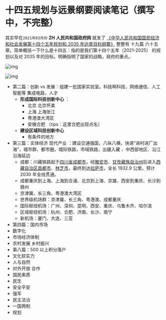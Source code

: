 # 十四五规划与远景纲要阅读笔记（撰写中，不完整）

其实早在`2021年03月份` **ZH 人民共和国政府网** 就发了 [《中华人民共和国国民经济和社会发展第十四个五年规划和 2035 年远景目标纲要》](http://www.gov.cn/xinwen/2021-03/13/content_5592681.htm) 整整有 十九篇 六十五章。简单概括一下什么是十四五：指的是我们第十四个五年（2021-2025） 的规划以及对 2035 年的目标。明确指明了国家的战略，政府的重点。

![img](http://www.gov.cn/xinwen/2021-03/13/5592681/images/74cd5f5531e7468cba769058e8a474ef.JPG)

![img](http://www.gov.cn/xinwen/2021-03/13/5592681/images/728ac6b7d9c44739b79faf08a5e9c3b4.JPG)

- 第二篇：创新 vs 发展：组建一批国家实验室。科技啊科技，网络通信、人工智能等 集成电路，人才
  - **形成国际科技创新中心** ：
    - 北京 北京怀柔
    - 上海 上海张江
    - 粤港澳大湾区
    - 安徽合肥 （tips：这里合肥出现点名）
  - **建设区域科技创新中心**
    - 有条件的地方
- 第三篇：实体经济 现代产业 ：建设交通强国，八纵八横，快递“进村进厂出海”，城市群、都市圈，城际铁路，市域铁路，出疆入藏 、中西部地区、沿江沿海延边
  - 成都：川藏铁路起于[四川省](https://zh.wikipedia.org/wiki/四川省)[成都市](https://zh.wikipedia.org/wiki/成都市)，经[雅安市](https://zh.wikipedia.org/wiki/雅安市)、[甘孜藏族自治州](https://zh.wikipedia.org/wiki/甘孜藏族自治州)后进入[西藏自治区](https://zh.wikipedia.org/wiki/西藏自治区)[昌都市](https://zh.wikipedia.org/wiki/昌都市)、[林芝市](https://zh.wikipedia.org/wiki/林芝市)，最终到达[拉萨市](https://zh.wikipedia.org/wiki/拉萨市)，全长 1932.9 公里。预计 2030 年全线贯通。
  - 成都重庆到上海、上海到合浦、北京到上海、京雄、西安到重庆、长沙到赣州
  - 京津冀、长三角、粤港澳大湾区
  - 世界级机场群：京津冀、长三角、粤港澳、成都重庆
  - 国际枢纽机场：广州、深圳、昆明、西安、重庆、乌鲁木齐、哈尔滨
  - 区域枢纽机场：杭州、合肥、济南、长沙、南宁
  - 新机场：厦门、大连、三亚
- 第四篇：国内市场
- 数字化
- 市场经济体制
- 农村发展 乡村振兴
- 第八篇：500 以上积分落户
- 文化软实力
- 人与自然
- 对外开放 合作
- 国民素质
- 民生
- 安全平安
- 强军
- 民主法治
- 一国两制
- 规划
